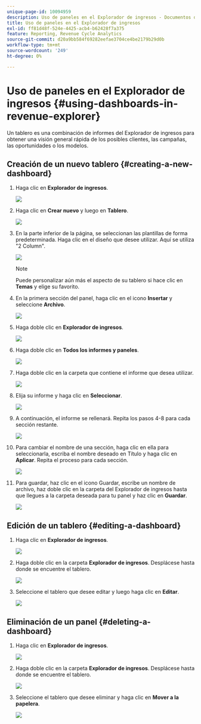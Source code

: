```yaml
---
unique-page-id: 10094959
description: Uso de paneles en el Explorador de ingresos - Documentos de Marketo - Documentación del producto
title: Uso de paneles en el Explorador de ingresos
exl-id: ff81d48f-524e-4425-acb4-b62428f7a375
feature: Reporting, Revenue Cycle Analytics
source-git-commit: d20a9bb584f69282eefae3704ce4be2179b29d0b
workflow-type: tm+mt
source-wordcount: '249'
ht-degree: 0%

---
```


# Uso de paneles en el Explorador de ingresos {#using-dashboards-in-revenue-explorer}

Un tablero es una combinación de informes del Explorador de ingresos para obtener una visión general rápida de los posibles clientes, las campañas, las oportunidades o los modelos.

## Creación de un nuevo tablero {#creating-a-new-dashboard}

1. Haga clic en **Explorador de ingresos**.

   ![](assets/one.png)

1. Haga clic en **Crear nuevo** y luego en **Tablero**.

   ![](assets/two.png)

1. En la parte inferior de la página, se seleccionan las plantillas de forma predeterminada. Haga clic en el diseño que desee utilizar. Aquí se utiliza &quot;2 Column&quot;.

   ![](assets/three.png)

   >[!NOTE]
   >
   >Puede personalizar aún más el aspecto de su tablero si hace clic en **Temas** y elige su favorito.

1. En la primera sección del panel, haga clic en el icono **Insertar** y seleccione **Archivo**.

   ![](assets/four.png)

1. Haga doble clic en **Explorador de ingresos**.

   ![](assets/five.png)

1. Haga doble clic en **Todos los informes y paneles**.

   ![](assets/six.png)

1. Haga doble clic en la carpeta que contiene el informe que desea utilizar.

   ![](assets/seven.png)

1. Elija su informe y haga clic en **Seleccionar**.

   ![](assets/eight.png)

1. A continuación, el informe se rellenará. Repita los pasos 4-8 para cada sección restante.

   ![](assets/nine.png)

1. Para cambiar el nombre de una sección, haga clic en ella para seleccionarla, escriba el nombre deseado en Título y haga clic en **Aplicar**. Repita el proceso para cada sección.

   ![](assets/ten.png)

1. Para guardar, haz clic en el icono Guardar, escribe un nombre de archivo, haz doble clic en la carpeta del Explorador de ingresos hasta que llegues a la carpeta deseada para tu panel y haz clic en **Guardar**.

   ![](assets/eleven.png)

## Edición de un tablero {#editing-a-dashboard}

1. Haga clic en **Explorador de ingresos**.

   ![](assets/one.png)

1. Haga doble clic en la carpeta **Explorador de ingresos**. Desplácese hasta donde se encuentre el tablero.

   ![](assets/thirteen.png)

1. Seleccione el tablero que desee editar y luego haga clic en **Editar**.

   ![](assets/fourteen.png)

## Eliminación de un panel {#deleting-a-dashboard}

1. Haga clic en **Explorador de ingresos**.

   ![](assets/one.png)

1. Haga doble clic en la carpeta **Explorador de ingresos**. Desplácese hasta donde se encuentre el tablero.

   ![](assets/thirteen.png)

1. Seleccione el tablero que desee eliminar y haga clic en **Mover a la papelera**.

   ![](assets/fifteen.png)
